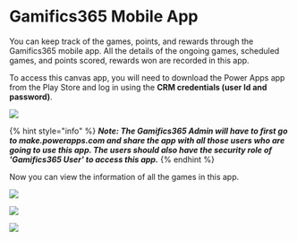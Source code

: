 # Gamifics365 Mobile App

You can keep track of the games, points, and rewards through the Gamifics365 mobile app. All the details of the ongoing games, scheduled games, and points scored, rewards won are recorded in this app.

To access this canvas app, you will need to download the Power Apps app from the Play Store and log in using the **CRM credentials (user Id and password)**.

![](../../.gitbook/assets/App\_1.png)

{% hint style="info" %}
_**Note: The Gamifics365 Admin will have to first go to make.powerapps.com and share the app with all those users who are going to use this app. The users should also have the security role of 'Gamifics365 User' to access this app.**_
{% endhint %}

Now you can view the information of all the games in this app.

![](<../../.gitbook/assets/Mobile App\_1.png>)

![](<../../.gitbook/assets/Mobile App\_2.png>)

![](<../../.gitbook/assets/Mobile App\_3.png>)
